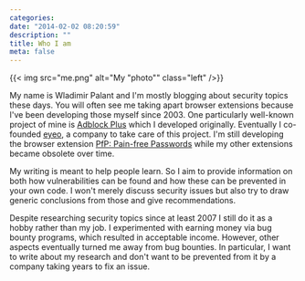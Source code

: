 ```yaml
---
categories:
date: "2014-02-02 08:20:59"
description: ""
title: Who I am
meta: false
---
```


{{< img src="me.png" alt="My \"photo\"" class="left" />}}

My name is Wladimir Palant and I'm mostly blogging about security topics these days. You will often see me taking apart browser extensions because I've been developing those myself since 2003. One particularly well-known project of mine is [Adblock Plus](https://adblockplus.org/) which I developed originally. Eventually I co-founded [eyeo](https://eyeo.com/), a company to take care of this project. I'm still developing the browser extension [PfP: Pain-free Passwords](https://pfp.works/) while my other extensions became obsolete over time.

My writing is meant to help people learn. So I aim to provide information on both how vulnerabilities can be found and how these can be prevented in your own code. I won't merely discuss security issues but also try to draw generic conclusions from those and give recommendations.

Despite researching security topics since at least 2007 I still do it as a hobby rather than my job. I experimented with earning money via bug bounty programs, which resulted in acceptable income. However, other aspects eventually turned me away from bug bounties. In particular, I want to write about my research and don't want to be prevented from it by a company taking years to fix an issue.
